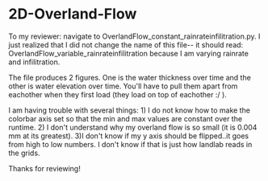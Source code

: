 # 2D-Overland-Flow

To my reviewer: navigate to OverlandFlow_constant_rainrateinfilitration.py.  I just realized that I did not change the name of this file--
it should read: OverlandFlow_variable_rainrateinfilitration because I am varying rainrate and infilitration.

The file produces 2 figures. One is the water thickness over time and the other is water elevation over time. You'll have to pull
them apart from eachother when they first load (they load on top of eachother :/ ).

I am having trouble with several things: 1) I do not know how to make the colorbar axis set so that the min and max values are constant 
over the runtime. 2) I don't understand why my overland flow is so small (it is 0.004 mm at its greatest). 3)I don't know if my y axis
should be flipped..it goes from high to low numbers. I don't know if that is just how landlab reads in the grids.

Thanks for reviewing! 

